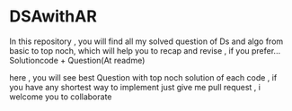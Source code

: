 # DSAwithAR
In this repository , you will find all my solved question of Ds and algo from basic to top noch, which will help you to recap and revise , if you prefer... Solutioncode + Question(At readme)

here , you will see best Question with top noch solution of each code , if you have any shortest way to implement just give me pull request , i welcome you to collaborate